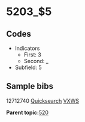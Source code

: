 # 5203\_$5

## Codes

-   Indicators
    -   First: 3
    -   Second: \_
-   Subfield: 5

## Sample bibs

12712740 [Quicksearch](https://search.library.yale.edu/catalog/12712740) [VXWS](http://prodorbis.library.yale.edu:7014/vxws/GetHoldingsService?bibId=12712740)

**Parent topic:**[520](../../tags/520/520.md)


